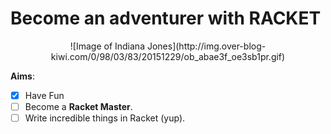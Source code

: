 # Become an adventurer with **RACKET**

<p align="center">
![Image of Indiana Jones](http://img.over-blog-kiwi.com/0/98/03/83/20151229/ob_abae3f_oe3sb1pr.gif)
</p>

**Aims**:

- [x] Have Fun
- [ ] Become a **Racket Master**.
- [ ] Write incredible things in Racket (yup).

